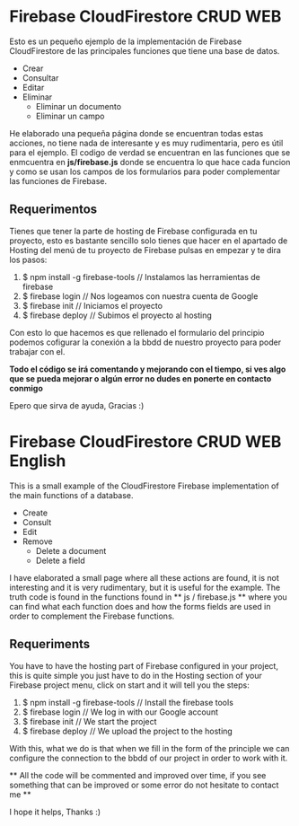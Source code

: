 # Firebase CloudFirestore CRUD WEB

Esto es un pequeño ejemplo de la implementación de Firebase CloudFirestore de las principales funciones que tiene una base de datos.

* Crear
* Consultar
* Editar
* Eliminar
    * Eliminar un documento
    * Eliminar un campo

He elaborado una pequeña página donde se encuentran todas estas acciones, no tiene nada de interesante y es muy rudimentaria, pero es útil para el ejemplo.
El codigo de verdad se encuentran en las funciones que se enmcuentra en **js/firebase.js** donde se encuentra lo que hace cada funcion y como se usan los campos de los formularios para poder complementar las funciones de Firebase.


## Requerimentos

Tienes que tener la parte de hosting de Firebase configurada en tu proyecto, esto es bastante sencillo solo tienes que hacer en el apartado de Hosting del menú de tu proyecto de Firebase pulsas en empezar y te dira los pasos:

1. $ npm install -g firebase-tools // Instalamos las herramientas de firebase
2. $ firebase login // Nos logeamos con nuestra cuenta de Google
3. $ firebase init  // Iniciamos el proyecto
4. $ firebase deploy // Subimos el proyecto al hosting


Con esto lo que hacemos es que rellenado el formulario del principio podemos cofigurar la conexión a la bbdd de nuestro proyecto para poder trabajar con el.


**Todo el código se irá comentando y mejorando con el tiempo, si ves algo que se pueda mejorar o algún error no dudes en ponerte en contacto conmigo**

Epero que sirva de ayuda, Gracias :)

# Firebase CloudFirestore CRUD WEB English

This is a small example of the CloudFirestore Firebase implementation of the main functions of a database.

* Create
* Consult
* Edit
* Remove
    * Delete a document
    * Delete a field

I have elaborated a small page where all these actions are found, it is not interesting and it is very rudimentary, but it is useful for the example.
The truth code is found in the functions found in ** js / firebase.js ** where you can find what each function does and how the forms fields are used in order to complement the Firebase functions.


## Requeriments

You have to have the hosting part of Firebase configured in your project, this is quite simple you just have to do in the Hosting section of your Firebase project menu, click on start and it will tell you the steps:

1. $ npm install -g firebase-tools // Install the firebase tools
2. $ firebase login // We log in with our Google account
3. $ firebase init // We start the project
4. $ firebase deploy // We upload the project to the hosting


With this, what we do is that when we fill in the form of the principle we can configure the connection to the bbdd of our project in order to work with it.


** All the code will be commented and improved over time, if you see something that can be improved or some error do not hesitate to contact me **

I hope it helps, Thanks :)
